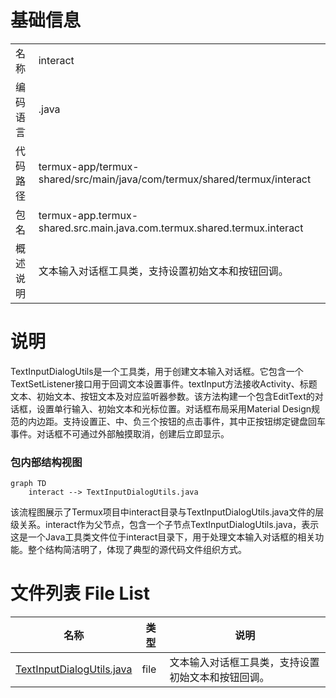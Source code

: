 # 基础信息

|      |      |
|------|------|
| 名称 | interact |
| 编码语言 | .java |
| 代码路径 | termux-app/termux-shared/src/main/java/com/termux/shared/termux/interact |
| 包名 | termux-app.termux-shared.src.main.java.com.termux.shared.termux.interact |
| 概述说明 | 文本输入对话框工具类，支持设置初始文本和按钮回调。 |

# 说明

TextInputDialogUtils是一个工具类，用于创建文本输入对话框。它包含一个TextSetListener接口用于回调文本设置事件。textInput方法接收Activity、标题文本、初始文本、按钮文本及对应监听器参数。该方法构建一个包含EditText的对话框，设置单行输入、初始文本和光标位置。对话框布局采用Material Design规范的内边距。支持设置正、中、负三个按钮的点击事件，其中正按钮绑定键盘回车事件。对话框不可通过外部触摸取消，创建后立即显示。


### 包内部结构视图

```mermaid
graph TD
    interact --> TextInputDialogUtils.java
```

该流程图展示了Termux项目中interact目录与TextInputDialogUtils.java文件的层级关系。interact作为父节点，包含一个子节点TextInputDialogUtils.java，表示这是一个Java工具类文件位于interact目录下，用于处理文本输入对话框的相关功能。整个结构简洁明了，体现了典型的源代码文件组织方式。

# 文件列表 File List

| 名称   | 类型  | 说明 |
|-------|------|-------------|
| [TextInputDialogUtils.java](TextInputDialogUtils.md) | file | 文本输入对话框工具类，支持设置初始文本和按钮回调。 |


